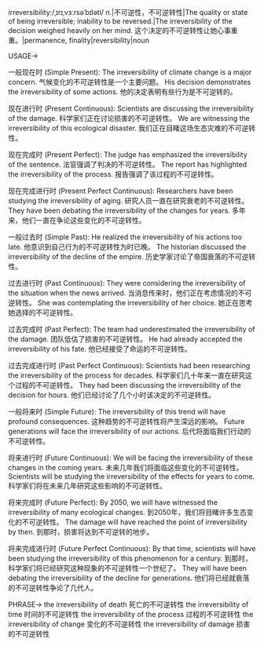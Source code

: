 irreversibility:/ˌɪrɪˌvɜːrsəˈbɪləti/
n.|不可逆性，不可逆转性|The quality or state of being irreversible; inability to be reversed.|The irreversibility of the decision weighed heavily on her mind.  这个决定的不可逆转性让她心事重重。|permanence, finality|reversibility|noun


USAGE->

一般现在时 (Simple Present):
The irreversibility of climate change is a major concern. 气候变化的不可逆转性是一个主要问题。
His decision demonstrates the irreversibility of some actions. 他的决定表明有些行为是不可逆转的。

现在进行时 (Present Continuous):
Scientists are discussing the irreversibility of the damage. 科学家们正在讨论损害的不可逆转性。
We are witnessing the irreversibility of this ecological disaster. 我们正在目睹这场生态灾难的不可逆转性。

现在完成时 (Present Perfect):
The judge has emphasized the irreversibility of the sentence. 法官强调了判决的不可逆转性。
The report has highlighted the irreversibility of the process. 报告强调了该过程的不可逆转性。

现在完成进行时 (Present Perfect Continuous):
Researchers have been studying the irreversibility of aging. 研究人员一直在研究衰老的不可逆转性。
They have been debating the irreversibility of the changes for years. 多年来，他们一直在争论这些变化的不可逆转性。

一般过去时 (Simple Past):
He realized the irreversibility of his actions too late. 他意识到自己行为的不可逆转性为时已晚。
The historian discussed the irreversibility of the decline of the empire. 历史学家讨论了帝国衰落的不可逆转性。

过去进行时 (Past Continuous):
They were considering the irreversibility of the situation when the news arrived. 当消息传来时，他们正在考虑情况的不可逆转性。
She was contemplating the irreversibility of her choice. 她正在思考她选择的不可逆转性。

过去完成时 (Past Perfect):
The team had underestimated the irreversibility of the damage.  团队低估了损害的不可逆转性。
He had already accepted the irreversibility of his fate. 他已经接受了命运的不可逆转性。


过去完成进行时 (Past Perfect Continuous):
Scientists had been researching the irreversibility of the process for decades. 科学家们几十年来一直在研究这个过程的不可逆转性。
They had been discussing the irreversibility of the decision for hours. 他们已经讨论了几个小时该决定的不可逆转性。

一般将来时 (Simple Future):
The irreversibility of this trend will have profound consequences. 这种趋势的不可逆转性将产生深远的影响。
Future generations will face the irreversibility of our actions. 后代将面临我们行动的不可逆转性。

将来进行时 (Future Continuous):
We will be facing the irreversibility of these changes in the coming years. 未来几年我们将面临这些变化的不可逆转性。
Scientists will be studying the irreversibility of the effects for years to come. 科学家们将在未来几年研究这些影响的不可逆转性。

将来完成时 (Future Perfect):
By 2050, we will have witnessed the irreversibility of many ecological changes. 到2050年，我们将目睹许多生态变化的不可逆转性。
The damage will have reached the point of irreversibility by then. 到那时，损害将达到不可逆转的地步。

将来完成进行时 (Future Perfect Continuous):
By that time, scientists will have been studying the irreversibility of this phenomenon for a century. 到那时，科学家们将已经研究这种现象的不可逆转性一个世纪了。
They will have been debating the irreversibility of the decline for generations. 他们将已经就衰落的不可逆转性争论了几代人。



PHRASE->
the irreversibility of death 死亡的不可逆转性
the irreversibility of time 时间的不可逆转性
the irreversibility of the process  过程的不可逆转性
the irreversibility of change 变化的不可逆转性
the irreversibility of damage 损害的不可逆转性

